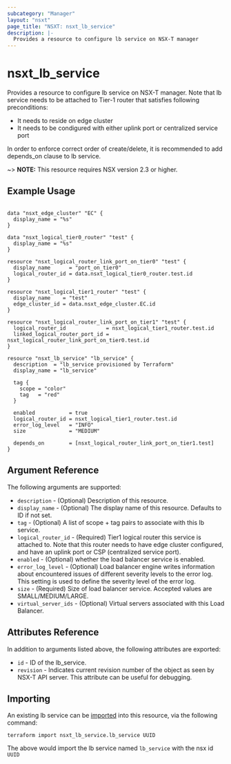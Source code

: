 ```yaml
---
subcategory: "Manager"
layout: "nsxt"
page_title: "NSXT: nsxt_lb_service"
description: |-
  Provides a resource to configure lb service on NSX-T manager
---
```


# nsxt_lb_service

Provides a resource to configure lb service on NSX-T manager.
Note that lb service needs to be attached to Tier-1 router that satisfies
following preconditions:
* It needs to reside on edge cluster
* It needs to be condigured with either uplink port or centralized service port

In order to enforce correct order of create/delete, it is recommended to add
depends_on clause to lb service.

~> **NOTE:** This resource requires NSX version 2.3 or higher.

## Example Usage

```hcl

data "nsxt_edge_cluster" "EC" {
  display_name = "%s"
}

data "nsxt_logical_tier0_router" "test" {
  display_name = "%s"
}

resource "nsxt_logical_router_link_port_on_tier0" "test" {
  display_name      = "port_on_tier0"
  logical_router_id = data.nsxt_logical_tier0_router.test.id
}

resource "nsxt_logical_tier1_router" "test" {
  display_name    = "test"
  edge_cluster_id = data.nsxt_edge_cluster.EC.id
}

resource "nsxt_logical_router_link_port_on_tier1" "test" {
  logical_router_id             = nsxt_logical_tier1_router.test.id
  linked_logical_router_port_id = nsxt_logical_router_link_port_on_tier0.test.id
}

resource "nsxt_lb_service" "lb_service" {
  description  = "lb_service provisioned by Terraform"
  display_name = "lb_service"

  tag {
    scope = "color"
    tag   = "red"
  }

  enabled           = true
  logical_router_id = nsxt_logical_tier1_router.test.id
  error_log_level   = "INFO"
  size              = "MEDIUM"

  depends_on        = [nsxt_logical_router_link_port_on_tier1.test]
}
```

## Argument Reference

The following arguments are supported:

* `description` - (Optional) Description of this resource.
* `display_name` - (Optional) The display name of this resource. Defaults to ID if not set.
* `tag` - (Optional) A list of scope + tag pairs to associate with this lb service.
* `logical_router_id` - (Required) Tier1 logical router this service is attached to. Note that this router needs to have edge cluster configured, and have an uplink port or CSP (centralized service port).
* `enabled` - (Optional) whether the load balancer service is enabled.
* `error_log_level` - (Optional) Load balancer engine writes information about encountered issues of different severity levels to the error log. This setting is used to define the severity level of the error log.
* `size` - (Required) Size of load balancer service. Accepted values are SMALL/MEDIUM/LARGE.
* `virtual_server_ids` - (Optional) Virtual servers associated with this Load Balancer.


## Attributes Reference

In addition to arguments listed above, the following attributes are exported:

* `id` - ID of the lb_service.
* `revision` - Indicates current revision number of the object as seen by NSX-T API server. This attribute can be useful for debugging.


## Importing

An existing lb service can be [imported][docs-import] into this resource, via the following command:

[docs-import]: /docs/import/index.html

```
terraform import nsxt_lb_service.lb_service UUID
```

The above would import the lb service named `lb_service` with the nsx id `UUID`
